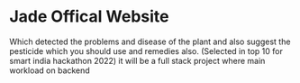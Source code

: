 # Jade Offical Website
Which detected the problems and disease of the plant and also suggest the
pesticide which you should use and remedies also. (Selected in top 10 for smart india hackathon 2022)
it will be a full stack project where main workload on backend

